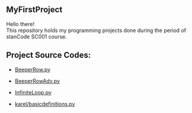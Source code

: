 ## MyFirstProject
Hello there!\
This repository holds my programming projects done during the period of stanCode SC001 course.

## Project Source Codes:
* [BeeperRow.py](https://github.com/maxyang1/MyFirstProject/blob/main/SC001_week_1%20(1)/BeeperRow.py)

* [BeeperRowAdv.py](https://github.com/maxyang1/MyFirstProject/blob/main/SC001_week_1%20(1)/BeeperRowAdv.py)

* [InfiniteLoop.py](https://github.com/maxyang1/MyFirstProject/blob/main/SC001_week_1%20(1)/InfiniteLoop.py)

* [karel/basicdefinitions.py](https://github.com/maxyang1/MyFirstProject/blob/main/SC001_week_1%20(1)/karel/basicdefinitions.py)

